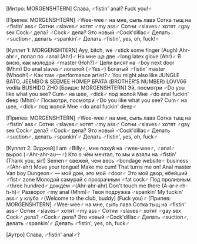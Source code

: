 [Интро: MORGENSHTERN]
Слава, ♂fistin' anal?
Fuck you!♂

[Припев: MORGENSHTERN]
♂Wee-wee♂ на мне, сыпь лавэ
Сотка тыщ на ♂fistin' ass♂
Сотни ♂slaves♂ хотят ♂my ass♂
Сотни ♂slaves♂ хотят ♂gay sex
Cock♂ дела? ♂Cock♂ дела?
Это новый ♂Cock'dillac♂
Делать ♂suction♂, делать ♂spankin'♂
Делать ♂fistin', yes, oh, fuck!♂

[Куплет 1: MORGENSHTERN]
Ayy, bitch, we ♂stick some finger (Augh)
Ahr-ahr♂, попал по ♂anal (Ahr)♂
На мне ща две ♂long latex glove (Ahr)♂
Я висю, как молодой ♂master (Hoh?)♂
Цепи висят на ♂boy next door (Mhm)
Do anal slaves♂ лопатой (♂Yes♂)
Богатый ♂fistin' master (Whooh!)♂
Как там ♂performance artist?♂
You might also like
JUNGLE
BATO, JEEMBO & SEEMEE
НОМЕР БРАТА (BROTHER’S NUMBER)
LOVV66
​vodila
BUSHIDO ZHO
[Бридж: MORGENSHTERN]
Эй, посмотри
♂Do you like what you see?
Cum♂ на шее, ♂dick♂ под жопой
Мне ♂do anal fuckin' deep (Mhm)♂
Посмотри, посмотри
♂Do you like what you see?
Cum♂ на шее, ♂dick♂ под жопой
Мне ♂do anal fuckin' deep♂

[Припев: MORGENSHTERN]
♂Wee-wee♂ на мне, сыпь лавэ
Сотка тыщ на ♂fistin' ass♂
Сотни ♂slaves♂ хотят ♂my ass♂
Сотни ♂slaves♂ хотят ♂gay sex
Cock♂ дела? ♂Cock♂ дела?
Это новый ♂Cock'dillac♂
Делать ♂suction♂, делать ♂spankin'♂
Делать ♂fistin', yes, oh, fuck♂

[Куплет 2: Элджей]
I am ♂Billy♂, мне похуй на ♂wee-wee♂, ♂anal♂ вырос (♂Ahr-ahr-au—♂)
Кто о чём мечтал, то мы и взяли на ♂fistin' (Thank you, sir!)
Semen♂ свежей, чем весь ♂bondage website♂ business ♂(Ahr-ahr)
Move your tongue! Make me cum! That turns me on!
Anal master Van boy
Dungeon♂ — мой дом, это мой ♂door♂
Это мой двор, ебейший ♂fist♂ zone
Молодой самурай с прозрачным ♂fat cock♂
Под проливным ♂three hundred♂ дождём ♂(Ahr-ahr-ahr)
Don't touch me there (A-ar-r-rh-h-h)♂
Разворот ♂my anal (Mhm)♂
Твоя подружка ♂spankin'
My fuckin' ass♂ у клуба
♂(Welcome to the club, buddy)
(Fuck you)♂
[Припев: MORGENSHTERN]
♂Wee-wee♂ на мне, сыпь лавэ
Сотка тыщ на ♂fistin' ass♂
Сотни ♂slaves♂ хотят ♂my ass♂
Сотни ♂slaves♂ хотят ♂gay sex
Cock♂ дела? ♂Cock♂ дела?
Это новый ♂Cock'dillac♂
Делать ♂suction♂, делать ♂spankin'♂
Делать ♂fistin', yes, oh, fuck♂

[Аутро]
Слава, ♂fistin' anal♂?
